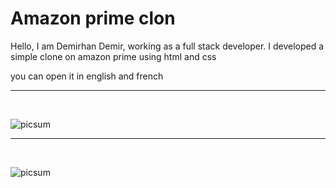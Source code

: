 # Amazon prime clon

Hello, I am Demirhan Demir, working as a full stack developer. I developed a simple clone on amazon prime using html and css

you can open it in english and french


********
<br>

![picsum](https://www.webtekno.com/images/editor/default/0002/82/59106b5c4d8770339d2a23c4d948cd1b37c6013b.jpeg)  


********
<br>


![picsum](https://encrypted-tbn0.gstatic.com/images?q=tbn:ANd9GcSBnxJLsP49UkWMCY7-a2uRDs7zvmLXFXi40w&usqp=CAU)
